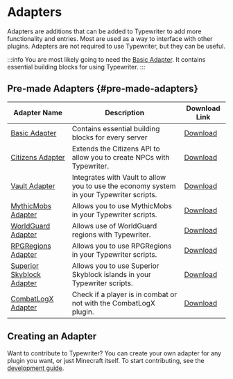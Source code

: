 # Adapters

Adapters are additions that can be added to Typewriter to add more functionality and entries. Most are used as a way to interface with other plugins. Adapters are not required to use Typewriter, but they can be useful.

:::info
You are most likely going to need the [Basic Adapter](../adapters/BasicAdapter). It contains essential building blocks for using Typewriter.
:::

## Pre-made Adapters {#pre-made-adapters}

| Adapter Name                                                      | Description                                                                              | Download Link                                                |
| ----------------------------------------------------------------- | ---------------------------------------------------------------------------------------- | ------------------------------------------------------------ |
| [Basic Adapter](../adapters/BasicAdapter)                         | Contains essential building blocks for every server                                      | [Download](https://github.com/gabber235/TypeWriter/releases) |
| [Citizens Adapter](../adapters/CitizensAdapter/)                  | Extends the Citizens API to allow you to create NPCs with Typewriter.                    | [Download](https://github.com/gabber235/TypeWriter/releases) |
| [Vault Adapter](../adapters/VaultAdapter/)                        | Integrates with Vault to allow you to use the economy system in your Typewriter scripts. | [Download](https://github.com/gabber235/TypeWriter/releases) |
| [MythicMobs Adapter](../adapters/MythicMobsAdapter/)              | Allows you to use MythicMobs in your Typewriter scripts.                                 | [Download](https://github.com/gabber235/TypeWriter/releases) |
| [WorldGuard Adapter](../adapters/WorldGuardAdapter/)              | Allows use of WorldGuard regions with Typewriter.                                        | [Download](https://github.com/gabber235/TypeWriter/releases) |
| [RPGRegions Adapter](../adapters/RPGRegionsAdapter/)              | Allows you to use RPGRegions in your Typewriter scripts.                                 | [Download](https://github.com/gabber235/TypeWriter/releases) |
| [Superior Skyblock Adapter](../adapters/SuperiorSkyblockAdapter/) | Allows you to use Superior Skyblock islands in your Typewriter scripts.                  | [Download](https://github.com/gabber235/TypeWriter/releases) |
| [CombatLogX Adapter](../adapters/CombatLogXAdapter/)              | Check if a player is in combat or not with the CombatLogX plugin.                        | [Download](https://github.com/gabber235/TypeWriter/releases) |

## Creating an Adapter

Want to contribute to Typewriter? You can create your own adapter for any plugin you want, or just Minecraft itself. To start contributing, see the [development guide](../develop/01-index.mdx).
